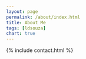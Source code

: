 ```yaml
---
layout: page
permalink: /about/index.html
title: About Me
tags: [ldsouza]
chart: true
---
```

{% include contact.html %}
